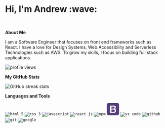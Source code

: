 <h1>Hi, I'm Andrew :wave:</h1>
<br>

<b>About Me</b>
<p>
I am a Software Engineer that focuses on front end frameworks such as React. I have a love for Design Systems, Web Accessibility and Serverless Technologies such as AWS. To grow my skills, I focus on building full stack applications.
</p>

<p><img src="https://komarev.com/ghpvc/?username=gtrman97" alt="profile views" /></p>

<b>My GitHub Stats</b>

<!-- <p><img src="https://github-readme-stats.vercel.app/api?username=gtrman97&hide=issues,prs&show_icons=true&theme=react" alt="GitHub stats" /></p> -->

<p><img src="https://streak-stats.demolab.com?user=gtrman97&theme=react&border_radius=5&date_format=M%20j%5B%2C%20Y%5D&currStreakNum=DD0000" alt="GitHub streak stats" /></p

    
<b>Languages and Tools</b>
<br>
<p>
  <code><img title="HTML 5" alt="html 5" width="40px" src="https://cdn.jsdelivr.net/gh/devicons/devicon/icons/html5/html5-original.svg" /></code>
  <code><img title="CSS 3" alt="css 3" width="40px" src="https://cdn.jsdelivr.net/gh/devicons/devicon/icons/css3/css3-original.svg" /></code>
  <code><img title="JavaScript" alt="javascript" width="40px" src="https://cdn.jsdelivr.net/gh/devicons/devicon/icons/javascript/javascript-original.svg" /></code>
  <code><img title="ReactJS" alt="react js" width="40px" src="https://cdn.jsdelivr.net/gh/devicons/devicon/icons/react/react-original.svg" /></code>
<!--   <code><img title="GatsbyJS" alt="gatsby js" width="40px" src="https://cdn.jsdelivr.net/gh/devicons/devicon/icons/gatsby/gatsby-original.svg" /></code> -->
  <code><img title="NPM" alt="npm" width="40px" src="https://cdn.jsdelivr.net/gh/devicons/devicon/icons/npm/npm-original-wordmark.svg" /></code>
  <code><img title="Bootstrap" alt="bootstrap" width="40px" src="https://raw.githubusercontent.com/github/explore/80688e429a7d4ef2fca1e82350fe8e3517d3494d/topics/bootstrap/bootstrap.png" /></code>
<!--   <code><img title="TailwindCSS" alt="tailwind css" width="40px" src="https://cdn.jsdelivr.net/gh/devicons/devicon/icons/tailwindcss/tailwindcss-plain.svg" /></code> -->
  <code><img title="VS Code" alt="vs code" width="40px" src="https://cdn.jsdelivr.net/gh/devicons/devicon/icons/vscode/vscode-original.svg" /></code>
<!--   <code><img title="Ubuntu" alt="ubuntu" width="40px" src="https://cdn.jsdelivr.net/gh/devicons/devicon/icons/ubuntu/ubuntu-plain.svg" /></code> -->
  <!-- <code><img title="Ruby" alt="ruby" width="40px" src="https://cdn.jsdelivr.net/gh/devicons/devicon/icons/ruby/ruby-original.svg" /></code> -->
  <code><img title="GitHub" alt="github" width="40px" src="https://cdn.jsdelivr.net/gh/devicons/devicon/icons/github/github-original.svg" /></code>
  <code><img title="Git" alt="git" width="40px" src="https://cdn.jsdelivr.net/gh/devicons/devicon/icons/git/git-original.svg" /></code>
  <code><img title="Google" alt="google" width="40px" src="https://cdn.jsdelivr.net/gh/devicons/devicon/icons/google/google-original.svg" /></code>
</p>
<br><br>
